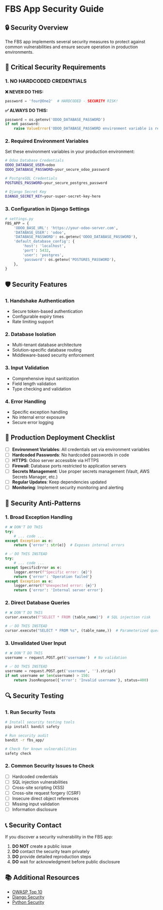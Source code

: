 # FBS App Security Guide

## 🔒 Security Overview

The FBS app implements several security measures to protect against common vulnerabilities and ensure secure operation in production environments.

## 🚨 Critical Security Requirements

### 1. **NO HARDCODED CREDENTIALS**

**❌ NEVER DO THIS:**
```python
password = 'four@One2'  # HARDCODED - SECURITY RISK!
```

**✅ ALWAYS DO THIS:**
```python
password = os.getenv('ODOO_DATABASE_PASSWORD')
if not password:
    raise ValueError('ODOO_DATABASE_PASSWORD environment variable is required')
```

### 2. **Required Environment Variables**

Set these environment variables in your production environment:

```bash
# Odoo Database Credentials
ODOO_DATABASE_USER=odoo
ODOO_DATABASE_PASSWORD=your_secure_odoo_password

# PostgreSQL Credentials
POSTGRES_PASSWORD=your_secure_postgres_password

# Django Secret Key
DJANGO_SECRET_KEY=your-super-secret-key-here
```

### 3. **Configuration in Django Settings**

```python
# settings.py
FBS_APP = {
    'ODOO_BASE_URL': 'https://your-odoo-server.com',
    'DATABASE_USER': 'odoo',
    'DATABASE_PASSWORD': os.getenv('ODOO_DATABASE_PASSWORD'),
    'default_database_config': {
        'host': 'localhost',
        'port': 5432,
        'user': 'postgres',
        'password': os.getenv('POSTGRES_PASSWORD'),
    },
}
```

## 🛡️ Security Features

### 1. **Handshake Authentication**
- Secure token-based authentication
- Configurable expiry times
- Rate limiting support

### 2. **Database Isolation**
- Multi-tenant database architecture
- Solution-specific database routing
- Middleware-based security enforcement

### 3. **Input Validation**
- Comprehensive input sanitization
- Field length validation
- Type checking and validation

### 4. **Error Handling**
- Specific exception handling
- No internal error exposure
- Secure error logging

## 🔐 Production Deployment Checklist

- [ ] **Environment Variables**: All credentials set via environment variables
- [ ] **Hardcoded Passwords**: No hardcoded passwords in code
- [ ] **HTTPS**: Odoo server accessible via HTTPS
- [ ] **Firewall**: Database ports restricted to application servers
- [ ] **Secrets Management**: Use proper secrets management (Vault, AWS Secrets Manager, etc.)
- [ ] **Regular Updates**: Keep dependencies updated
- [ ] **Monitoring**: Implement security monitoring and alerting

## 🚫 Security Anti-Patterns

### 1. **Broad Exception Handling**
```python
# ❌ DON'T DO THIS
try:
    # ... code ...
except Exception as e:
    return {'error': str(e)}  # Exposes internal errors
```

```python
# ✅ DO THIS INSTEAD
try:
    # ... code ...
except SpecificError as e:
    logger.error(f"Specific error: {e}")
    return {'error': 'Operation failed'}
except Exception as e:
    logger.error(f"Unexpected error: {e}")
    return {'error': 'Internal server error'}
```

### 2. **Direct Database Queries**
```python
# ❌ DON'T DO THIS
cursor.execute(f"SELECT * FROM {table_name}")  # SQL injection risk
```

```python
# ✅ DO THIS INSTEAD
cursor.execute("SELECT * FROM %s", (table_name,))  # Parameterized query
```

### 3. **Unvalidated User Input**
```python
# ❌ DON'T DO THIS
username = request.POST.get('username')  # No validation
```

```python
# ✅ DO THIS INSTEAD
username = request.POST.get('username', '').strip()
if not username or len(username) > 150:
    return JsonResponse({'error': 'Invalid username'}, status=400)
```

## 🔍 Security Testing

### 1. **Run Security Tests**
```bash
# Install security testing tools
pip install bandit safety

# Run security audit
bandit -r fbs_app/

# Check for known vulnerabilities
safety check
```

### 2. **Common Security Issues to Check**
- [ ] Hardcoded credentials
- [ ] SQL injection vulnerabilities
- [ ] Cross-site scripting (XSS)
- [ ] Cross-site request forgery (CSRF)
- [ ] Insecure direct object references
- [ ] Missing input validation
- [ ] Information disclosure

## 📞 Security Contact

If you discover a security vulnerability in the FBS app:

1. **DO NOT** create a public issue
2. **DO** contact the security team privately
3. **DO** provide detailed reproduction steps
4. **DO** wait for acknowledgment before public disclosure

## 📚 Additional Resources

- [OWASP Top 10](https://owasp.org/www-project-top-ten/)
- [Django Security](https://docs.djangoproject.com/en/stable/topics/security/)
- [Python Security](https://python-security.readthedocs.io/)
